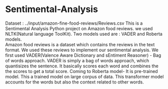 # Sentimental-Analysis 
Dataset : ../input/amazon-fine-food-reviews/Reviews.csv
This is a Sentimental Analysis Python project on Amazon food reviews. we used NLTK(Natural language ToolKit). Two models used are : VADER and Roberta models.  
Amazon food reviews is a dataset which contains the reviews in the text format. We used these reviews to implement our sentimental analysis.
We first used VADER(Valence Aware Dictionary and sEntiment Reasoner) - Bag of words approach. VADER is simply a bag of words approach, which quantisizes the sentence. It basically scores each word and combines the the scores to get a total score.
Coming to Roberta model- It is pre-trained model. This a trained model on large corpus of data. This transformer model accounts for the words but also the context related to other words.
